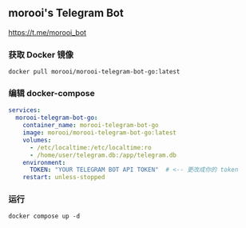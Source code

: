 ## morooi's Telegram Bot

https://t.me/morooi_bot

### 获取 Docker 镜像

```shell
docker pull morooi/morooi-telegram-bot-go:latest
```

### 编辑 docker-compose 

```yaml
services:
  morooi-telegram-bot-go:
    container_name: morooi-telegram-bot-go
    image: morooi/morooi-telegram-bot-go:latest
    volumes:
      - /etc/localtime:/etc/localtime:ro
      - /home/user/telegram.db:/app/telegram.db
    environment:
      TOKEN: "YOUR TELEGRAM BOT API TOKEN"  # <-- 更改成你的 token
    restart: unless-stopped
```

### 运行

```shell
docker compose up -d 
```